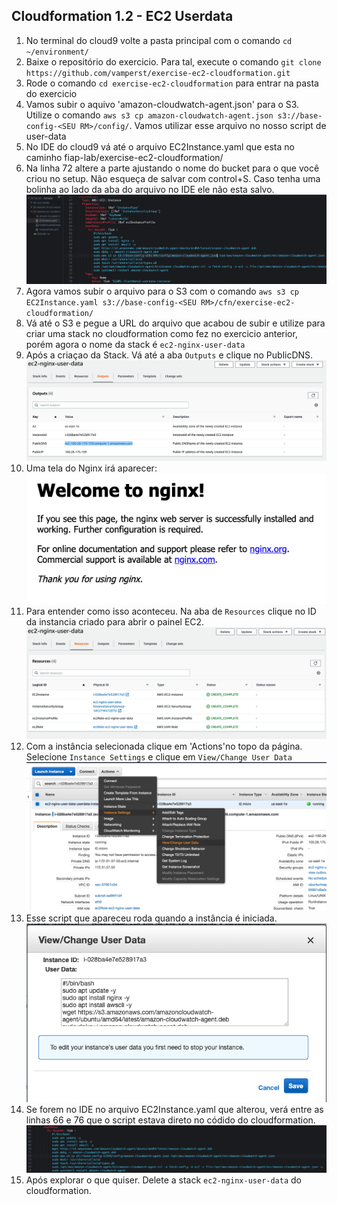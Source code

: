 ## Cloudformation 1.2 - EC2 Userdata

1. No terminal do cloud9 volte a pasta principal com o comando `cd ~/environment/`
2. Baixe o repositório do exercicio. Para tal, execute o comando `git clone https://github.com/vamperst/exercise-ec2-cloudformation.git`
3. Rode o comando `cd exercise-ec2-cloudformation` para entrar na pasta do exercicio
4. Vamos subir o aquivo 'amazon-cloudwatch-agent.json' para o S3. Utilize o comando `aws s3 cp amazon-cloudwatch-agent.json s3://base-config-<SEU RM>/config/`. Vamos utilizar esse arquivo no nosso script de user-data
5. No IDE do cloud9 vá até o arquivo EC2Instance.yaml que esta no caminho fiap-lab/exercise-ec2-cloudformation/
6. Na linha 72 altere a parte <SEU RM> ajustando o nome do bucket para o que você criou no setup. Não esqueça de salvar com control+S. Caso tenha uma bolinha ao lado da aba do arquivo no IDE ele não esta salvo.
   ![](img/modify-cfn.png)
7. Agora vamos subir o arquivo para o S3 com o comando `aws s3 cp EC2Instance.yaml s3://base-config-<SEU RM>/cfn/exercise-ec2-cloudformation/`
8. Vá até o S3 e pegue a URL do arquivo que acabou de subir e utilize para criar uma stack no cloudformation como fez no exercicio anterior, porém agora o nome da stack é `ec2-nginx-user-data`
9. Após a criaçao da Stack. Vá até a aba `Outputs` e clique no PublicDNS.
    ![](img/outputs.png)
10. Uma tela do Nginx irá aparecer:
    ![](img/nginx.png)
11. Para entender como isso aconteceu. Na aba de `Resources` clique no ID da instancia criado para abrir o painel EC2.
![](img/resources.png)    
12. Com a instância selecionada clique em 'Actions'no topo da página. Selecione `Instance Settings` e clique em `View/Change User Data`
    ![](img/path-to-user-data.png)
13. Esse script que apareceu roda quando a instância é iniciada.
    ![](img/user-data-ec2-panel.png)
14. Se forem no IDE no arquivo EC2Instance.yaml que alterou, verá entre as linhas 66 e 76 que o script estava direto no códido do cloudformation.
    ![](img/user-data-code.png)
15. Após explorar o que quiser. Delete a stack `ec2-nginx-user-data` do cloudformation.


